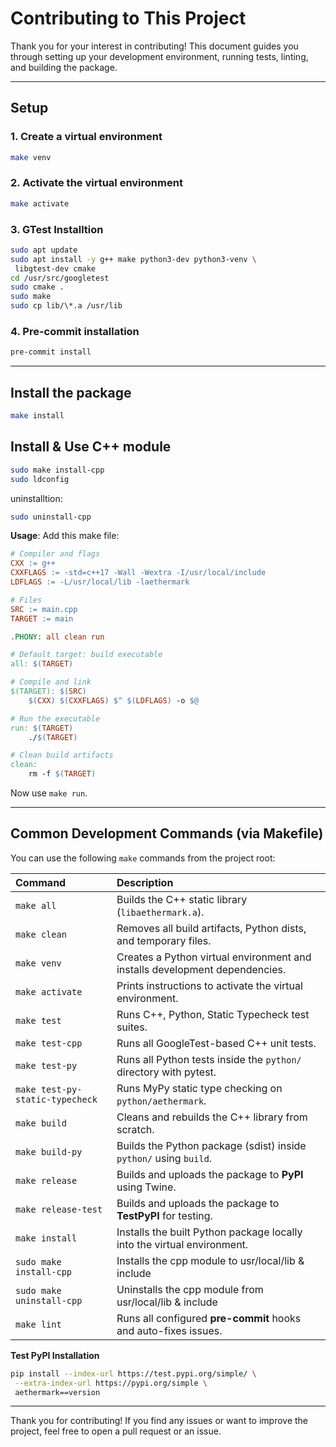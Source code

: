 # Contributing to This Project

Thank you for your interest in contributing! This document guides you through setting up your development environment, running tests, linting, and building the package.

---

## Setup

### 1. Create a virtual environment

```bash
make venv
```

### 2. Activate the virtual environment

```bash
make activate
```

### 3. GTest Installtion

```bash
sudo apt update
sudo apt install -y g++ make python3-dev python3-venv \
 libgtest-dev cmake
cd /usr/src/googletest
sudo cmake .
sudo make
sudo cp lib/\*.a /usr/lib
```

### 4. Pre-commit installation

```bash
pre-commit install
```

---

## Install the package

```bash
make install
```

## Install & Use C++ module

```bash
sudo make install-cpp
sudo ldconfig
```

uninstalltion:

```bash
sudo uninstall-cpp
```

**Usage**:
Add this make file:

```makefile
# Compiler and flags
CXX := g++
CXXFLAGS := -std=c++17 -Wall -Wextra -I/usr/local/include
LDFLAGS := -L/usr/local/lib -laethermark

# Files
SRC := main.cpp
TARGET := main

.PHONY: all clean run

# Default target: build executable
all: $(TARGET)

# Compile and link
$(TARGET): $(SRC)
	$(CXX) $(CXXFLAGS) $^ $(LDFLAGS) -o $@

# Run the executable
run: $(TARGET)
	./$(TARGET)

# Clean build artifacts
clean:
	rm -f $(TARGET)
```

Now use `make run`.

---

## Common Development Commands (via Makefile)

You can use the following `make` commands from the project root:

| **Command**                     | **Description**                                                             |
| :------------------------------ | :-------------------------------------------------------------------------- |
| `make all`                      | Builds the C++ static library (`libaethermark.a`).                          |
| `make clean`                    | Removes all build artifacts, Python dists, and temporary files.             |
| `make venv`                     | Creates a Python virtual environment and installs development dependencies. |
| `make activate`                 | Prints instructions to activate the virtual environment.                    |
| `make test`                     | Runs C++, Python, Static Typecheck test suites.                             |
| `make test-cpp`                 | Runs all GoogleTest-based C++ unit tests.                                   |
| `make test-py`                  | Runs all Python tests inside the `python/` directory with pytest.           |
| `make test-py-static-typecheck` | Runs MyPy static type checking on `python/aethermark`.                      |
| `make build`                    | Cleans and rebuilds the C++ library from scratch.                           |
| `make build-py`                 | Builds the Python package (sdist) inside `python/` using `build`.           |
| `make release`                  | Builds and uploads the package to **PyPI** using Twine.                     |
| `make release-test`             | Builds and uploads the package to **TestPyPI** for testing.                 |
| `make install`                  | Installs the built Python package locally into the virtual environment.     |
| `sudo make install-cpp`         | Installs the cpp module to usr/local/lib & include                          |
| `sudo make uninstall-cpp`       | Uninstalls the cpp module from usr/local/lib & include                      |
| `make lint`                     | Runs all configured **pre-commit** hooks and auto-fixes issues.             |

**Test PyPI Installation**

```bash
pip install --index-url https://test.pypi.org/simple/ \
 --extra-index-url https://pypi.org/simple \
 aethermark==version
```

---

Thank you for contributing! If you find any issues or want to improve the project, feel free to open a pull request or an issue.
